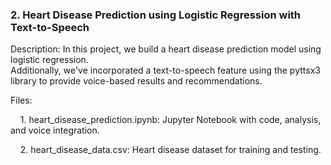<h3>2. Heart Disease Prediction using Logistic Regression with Text-to-Speech</h3>
<p>Description: In this project, we build a heart disease prediction model using logistic regression. <br/>Additionally, we've incorporated a text-to-speech feature using the pyttsx3 library to provide voice-based results and recommendations.</p>
Files:<br/>
    <p>&nbsp;&nbsp; &nbsp;1. heart_disease_prediction.ipynb: Jupyter Notebook with code, analysis, and voice integration.</p>
    <p>&nbsp; &nbsp;&nbsp;2. heart_disease_data.csv: Heart disease dataset for training and testing.</p>
<br/>
